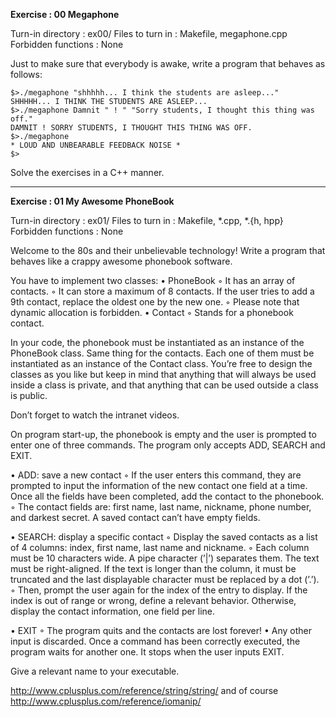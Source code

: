 **Exercise : 00
Megaphone**

Turn-in directory : ex00/
Files to turn in : Makefile, megaphone.cpp
Forbidden functions : None


Just to make sure that everybody is awake, write a program that behaves as follows:
```
$>./megaphone "shhhhh... I think the students are asleep..."
SHHHHH... I THINK THE STUDENTS ARE ASLEEP...
$>./megaphone Damnit " ! " "Sorry students, I thought this thing was off."
DAMNIT ! SORRY STUDENTS, I THOUGHT THIS THING WAS OFF.
$>./megaphone
* LOUD AND UNBEARABLE FEEDBACK NOISE *
$>
```
Solve the exercises in a C++ manner.

----------------------------------------------------------------------------------------------------

**Exercise : 01
My Awesome PhoneBook**

Turn-in directory : ex01/
Files to turn in : Makefile, *.cpp, *.{h, hpp}
Forbidden functions : None


Welcome to the 80s and their unbelievable technology! Write a program that behaves
like a crappy awesome phonebook software.

You have to implement two classes:
• PhoneBook
◦ It has an array of contacts.
◦ It can store a maximum of 8 contacts. If the user tries to add a 9th contact,
replace the oldest one by the new one.
◦ Please note that dynamic allocation is forbidden.
• Contact
◦ Stands for a phonebook contact.

In your code, the phonebook must be instantiated as an instance of the PhoneBook
class. Same thing for the contacts. Each one of them must be instantiated as an instance
of the Contact class. You’re free to design the classes as you like but keep in mind that
anything that will always be used inside a class is private, and that anything that can be
used outside a class is public.

Don’t forget to watch the intranet videos.

On program start-up, the phonebook is empty and the user is prompted to enter one
of three commands. The program only accepts ADD, SEARCH and EXIT.

• ADD: save a new contact
◦ If the user enters this command, they are prompted to input the information
of the new contact one field at a time. Once all the fields have been completed,
add the contact to the phonebook.
◦ The contact fields are: first name, last name, nickname, phone number, and
darkest secret. A saved contact can’t have empty fields.

• SEARCH: display a specific contact
◦ Display the saved contacts as a list of 4 columns: index, first name, last
name and nickname.
◦ Each column must be 10 characters wide. A pipe character (’|’) separates
them. The text must be right-aligned. If the text is longer than the column,
it must be truncated and the last displayable character must be replaced by a
dot (’.’).
◦ Then, prompt the user again for the index of the entry to display. If the index
is out of range or wrong, define a relevant behavior. Otherwise, display the
contact information, one field per line.

• EXIT
◦ The program quits and the contacts are lost forever!
• Any other input is discarded.
Once a command has been correctly executed, the program waits for another one. It
stops when the user inputs EXIT.

Give a relevant name to your executable.

http://www.cplusplus.com/reference/string/string/ and of course
http://www.cplusplus.com/reference/iomanip/